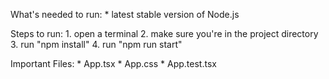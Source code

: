 What's needed to run:
    * latest stable version of Node.js

Steps to run:
    1. open a terminal
    2. make sure you're in the project directory
    3. run "npm install"
    4. run "npm run start"

Important Files:
    * App.tsx
    * App.css
    * App.test.tsx